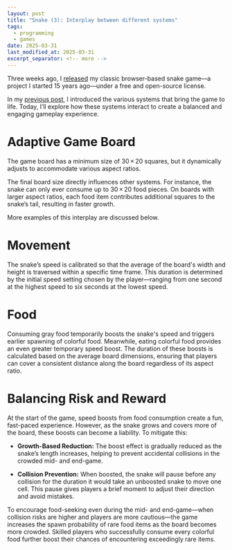 ```yaml
---
layout: post
title: "Snake (3): Interplay between different systems"
tags:
  - programming
  - games
date: 2025-03-31
last_modified_at: 2025-03-31
excerpt_separator: <!-- more -->
---
```


Three weeks ago, I [released][2] my classic browser-based snake game—a project
I started 15 years ago—under a free and open-source license.

In my [previous post][1], I introduced the various systems that bring the game
to life. Today, I’ll explore how these systems interact to create a balanced
and engaging gameplay experience.

<!-- more -->

# Adaptive Game Board

The game board has a minimum size of 30&thinsp;&times;&thinsp;20 squares, but
it dynamically adjusts to accommodate various aspect ratios.

The final board size directly influences other systems. For instance, the snake
can only ever consume up to 30&thinsp;&times;&thinsp;20 food pieces. On boards
with larger aspect ratios, each food item contributes additional squares to the
snake’s tail, resulting in faster growth.

More examples of this interplay are discussed below.

# Movement

The snake’s speed is calibrated so that the average of the board's width and
height is traversed within a specific time frame. This duration is determined
by the initial speed setting chosen by the player—ranging from one second at
the highest speed to six seconds at the lowest speed.

# Food

Consuming gray food temporarily boosts the snake's speed and triggers earlier
spawning of colorful food. Meanwhile, eating colorful food provides an even
greater temporary speed boost. The duration of these boosts is calculated based
on the average board dimensions, ensuring that players can cover a consistent
distance along the board regardless of its aspect ratio.

# Balancing Risk and Reward

At the start of the game, speed boosts from food consumption create a fun,
fast-paced experience. However, as the snake grows and covers more of the
board, these boosts can become a liability. To mitigate this:

- **Growth-Based Reduction:** The boost effect is gradually reduced as the
  snake’s length increases, helping to prevent accidental collisions in the
  crowded mid- and end-game.

- **Collision Prevention:** When boosted, the snake will pause before any
  collision for the duration it would take an unboosted snake to move one cell.
  This pause gives players a brief moment to adjust their direction and avoid
  mistakes.

To encourage food-seeking even during the mid- and end-game—when collision risks are higher and players are more cautious—the game increases the spawn probability of rare food items as the board becomes more crowded. Skilled players who successfully consume every colorful food further boost their chances of encountering exceedingly rare items.

 [1]: /Snake-2
 [2]: https://github.com/witiko/snake
